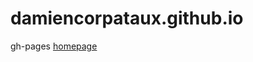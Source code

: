 damiencorpataux.github.io
=========================

gh-pages [homepage](http://damiencorpataux.github.io/)
